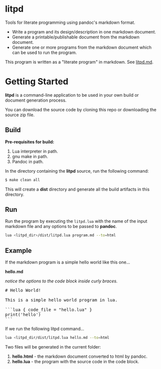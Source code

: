 <!-- vim: set tw=80: -->

# litpd

Tools for literate programming using pandoc's markdown format.

* Write a program and its design/description in one markdown document.
* Generate a printable/publishable document from the markdown document.
* Generate one or more programs from the markdown document which can be used to
  run the program.

This program is written as a "literate program" in markdown. See
[litpd.md](litpd.md).

# Getting Started

**litpd** is a command-line application to be used in your own build or document
generation process.

You can download the source code by cloning this repo or downloading the source
zip file.

## Build

**Pre-requisites for build:**

1. Lua interpreter in path.
2. gnu make in path.
3. Pandoc in path.

In the directory containing the **litpd** source, run the following command:

```bash
$ make clean all
```

This will create a **dist** directory and generate all the build artifacts in
this directory.

## Run

Run the program by executing the `litpd.lua` with the name of the input markdown
file and any options to be passed to **pandoc**.

```bash
lua <litpd_dir>/dist/litpd.lua program.md --to=html
```

## Example

If the markdown program is a simple hello world like this one...

**hello.md**

*notice the options to the code block inside curly braces.*

<pre>
# Hello World!

This is a simple hello world program in lua.

```lua { code_file = "hello.lua" }
print('hello')
```
</pre>

If we run the following litpd command...

```bash
lua <litpd_dir/dist/litpd.lua hello.md --to=html
```

Two files will be generated in the current folder:

1. **hello.html** - the markdown document converted to html by pandoc.
2. **hello.lua** - the program with the source code in the code block.

